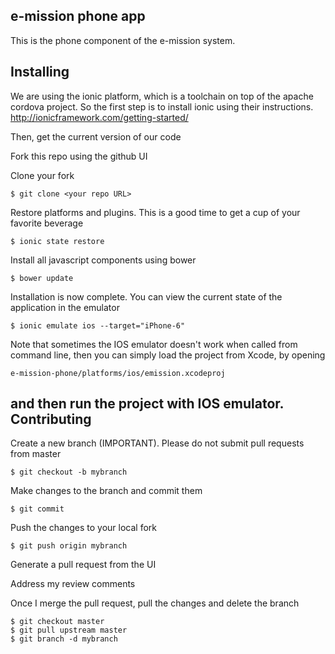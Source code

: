 e-mission phone app
--------------------

This is the phone component of the e-mission system.

Installing
---
We are using the ionic platform, which is a toolchain on top of the apache
cordova project. So the first step is to install ionic using their instructions.
http://ionicframework.com/getting-started/

Then, get the current version of our code

Fork this repo using the github UI

Clone your fork

``
$ git clone <your repo URL>
``

Restore platforms and plugins. This is a good time to get a cup of your favorite beverage

``
      $ ionic state restore
``

Install all javascript components using bower

``
      $ bower update
``

Installation is now complete. You can view the current state of the application in the emulator

    $ ionic emulate ios --target="iPhone-6"

Note that sometimes the IOS emulator doesn't work when called from command line, then you can simply load 
the project from Xcode, by opening

``
e-mission-phone/platforms/ios/emission.xcodeproj
``

and then run the project with IOS emulator.
Contributing
---

Create a new branch (IMPORTANT). Please do not submit pull requests from master

    $ git checkout -b mybranch

Make changes to the branch and commit them

    $ git commit

Push the changes to your local fork

    $ git push origin mybranch

Generate a pull request from the UI

Address my review comments

Once I merge the pull request, pull the changes and delete the branch
```
$ git checkout master
$ git pull upstream master
$ git branch -d mybranch
```

